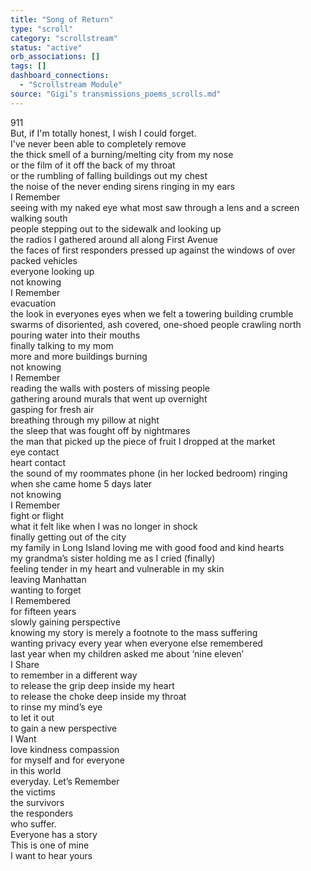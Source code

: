 ```yaml
---
title: "Song of Return"
type: "scroll"
category: "scrollstream"
status: "active"
orb_associations: []
tags: []
dashboard_connections:
  - "Scrollstream Module"
source: "Gigi’s transmissions_poems_scrolls.md"
---
```


911  
But, if I'm totally honest, I wish I could forget.  
I've never been able to completely remove  
the thick smell of a burning/melting city from my nose   
or the film of it off the back of my throat   
or the rumbling of falling buildings out my chest   
the noise of the never ending sirens ringing in my ears  
I Remember  
seeing with my naked eye what most saw through a lens and a screen  
walking south   
people stepping out to the sidewalk and looking up  
the radios I gathered around all along First Avenue  
the faces of first responders pressed up against the windows of over packed vehicles  
everyone looking up  
not knowing  
I Remember   
evacuation  
the look in everyones eyes when we felt a towering building crumble  
swarms of disoriented, ash covered, one-shoed people crawling north  
pouring water into their mouths   
finally talking to my mom  
more and more buildings burning  
not knowing  
I Remember   
reading the walls with posters of missing people  
gathering around murals that went up overnight  
gasping for fresh air  
breathing through my pillow at night  
the sleep that was fought off by nightmares  
the man that picked up the piece of fruit I dropped at the market  
eye contact  
heart contact  
the sound of my roommates phone (in her locked bedroom) ringing  
when she came home 5 days later  
not knowing  
I Remember   
fight or flight  
what it felt like when I was no longer in shock  
finally getting out of the city  
my family in Long Island loving me with good food and kind hearts  
my grandma’s sister holding me as I cried (finally)  
feeling tender in my heart and vulnerable in my skin  
leaving Manhattan  
wanting to forget   
I Remembered  
for fifteen years  
slowly gaining perspective   
knowing my story is merely a footnote to the mass suffering  
wanting privacy every year when everyone else remembered   
last year when my children asked me about ‘nine eleven’  
I Share  
to remember in a different way  
to release the grip deep inside my heart  
to release the choke deep inside my throat  
to rinse my mind’s eye  
to let it out  
to gain a new perspective  
I Want  
love kindness compassion   
for myself and for everyone  
in this world  
everyday. Let’s Remember  
the victims  
the survivors  
the responders   
who suffer.  
Everyone has a story  
This is one of mine   
I want to hear yours